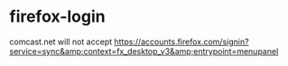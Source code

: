 # firefox-login
comcast.net will not accept https://accounts.firefox.com/signin?service=sync&amp;context=fx_desktop_v3&amp;entrypoint=menupanel
